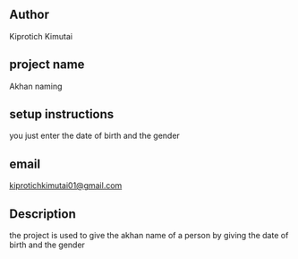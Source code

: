 ## Author
Kiprotich Kimutai

## project name

Akhan naming

## setup instructions
you just enter the date of birth and the gender

## email
kiprotichkimutai01@gmail.com

## Description
the project is used to give the akhan name of a person by giving the date of birth and the gender

